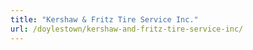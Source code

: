 ```yaml
---
title: "Kershaw & Fritz Tire Service Inc."
url: /doylestown/kershaw-and-fritz-tire-service-inc/
---
```


